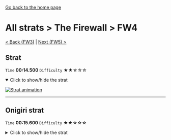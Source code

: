 [Go back to the home page](https://github.com/Doublevil/scbspeedrun)

# All strats > The Firewall > FW4

[< Back (FW3)](https://github.com/Doublevil/scbspeedrun/blob/main/levels/all_lvl/FW/FW3.md) | [Next (FW5) >](https://github.com/Doublevil/scbspeedrun/blob/main/levels/all_lvl/FW/FW5.md)

## Strat

`Time` **00:14.500** `Difficulty` ★★☆☆☆
<details open>
  <summary>Click to show/hide the strat</summary>

  [![Strat animation](https://github.com/Doublevil/scbspeedrun/blob/main/media/levels/FW/FW4_Strat.webp)](https://github.com/Doublevil/scbspeedrun/blob/main/media/levels/FW/FW4_Strat.mp4?raw=true)
</details>

---
## Onigiri strat

`Time` **00:15.600** `Difficulty` ★★☆☆☆
<details>
  <summary>Click to show/hide the strat</summary>

  [![Strat animation](https://github.com/Doublevil/scbspeedrun/blob/main/media/levels/FW/FW4_OnigiriStrat.webp)](https://github.com/Doublevil/scbspeedrun/blob/main/media/levels/FW/FW4_OnigiriStrat.mp4?raw=true)
</details>

